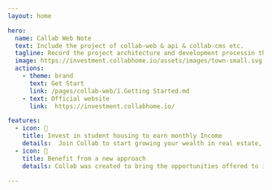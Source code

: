 ```yaml
---
layout: home

hero:
  name: Callab Web Note
  text: Include the project of collab-web & api & collab-cms etc.
  tagline: Record the project architecture and development processin the collab project
  image: https://investment.collabhome.io/assets/images/town-small.svg
  actions:
    - theme: brand
      text: Get Start
      link: /pages/collab-web/1.Getting Started.md
    - text: Official website
      link:  https://investment.collabhome.io/

features:
  - icon: 🚀
    title: Invest in student housing to earn monthly Income
    details:  Join Collab to start growing your wealth in real estate, get dividends every month, and make student housing better for everyone. 
  - icon: 💯
    title: Benefit from a new approach
    details: Collab was created to bring the opportunities offered to institutional investors to everyone. Student housing is one of the most consistent real estate sectors. 

---
```

